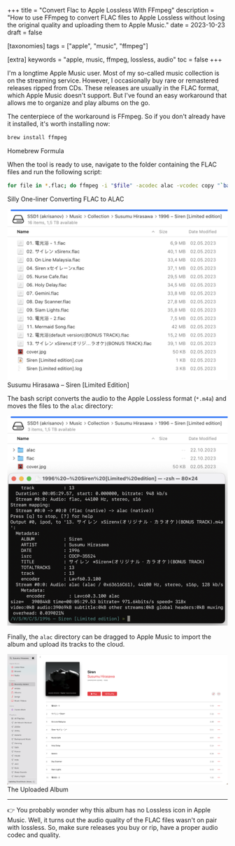 +++
title = "Convert Flac to Apple Lossless With FFmpeg"
description = "How to use FFmpeg to convert FLAC files to Apple Lossless without losing the original quality and uploading them to Apple Music."
date = 2023-10-23
draft = false

[taxonomies]
tags = ["apple", "music", "ffmpeg"]

[extra]
keywords = "apple, music, ffmpeg, lossless, audio"
toc = false
+++

I'm a longtime Apple Music user. Most of my so-called music collection is on the streaming service.
However, I occasionally buy rare or remastered releases ripped from CDs. These releases are usually
in the FLAC format, which Apple Music doesn't support. But I've found an easy workaround that
allows me to organize and play albums on the go.

The centerpiece of the workaround is FFmpeg. So if you don't already have it installed,
it's worth installing now:

```bash
brew install ffmpeg
```

<span class="img-title">Homebrew Formula</span>

When the tool is ready to use, navigate to the folder containing the FLAC files and run the following script:

```bash
for file in *.flac; do ffmpeg -i "$file" -acodec alac -vcodec copy "`basename "$file" .flac`.m4a"; done; mkdir flac; mkdir alac; for file in *.flac; do mv "$file" "flac/"; done; for file in *.m4a; do mv "$file" "alac/"; done;
```

<span class="img-title">Silly One-liner Converting FLAC to ALAC</span>

![](/images/Screenshot-2023-10-22-at-18.26.25.png)
<span class="img-title">Susumu Hirasawa – Siren [Limited Edition]</span>

The bash script converts the audio to the Apple Lossless format (`*.m4a`) and moves the files to the `alac` directory:

![](/images/Screenshot-2023-10-22-at-18.27.10.png)

Finally, the `alac` directory can be dragged to Apple Music to import the album and upload its tracks to the cloud.

![](/images/Screenshot-2023-10-22-at-18.27.41.png)
<span class="img-title">The Uploaded Album</span>

---

👉 You probably wonder why this album has no Lossless icon in Apple Music. Well, it turns out the
audio quality of the FLAC files wasn't on pair with lossless. So, make sure releases you buy or
rip, have a proper audio codec and quality.
